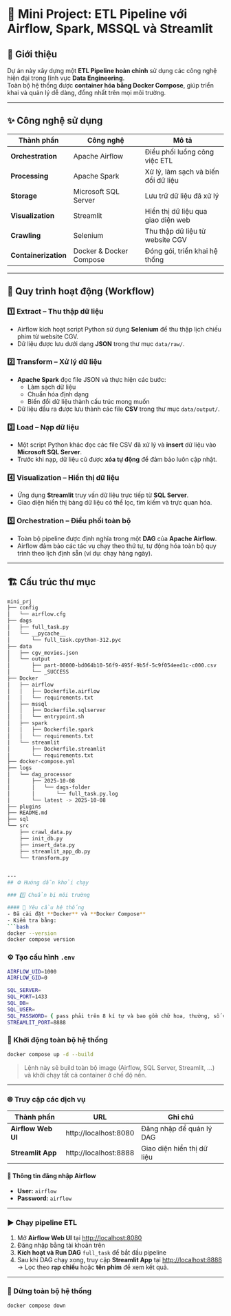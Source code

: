 # 🚀 Mini Project: ETL Pipeline với Airflow, Spark, MSSQL và Streamlit

## 📘 Giới thiệu  
Dự án này xây dựng một **ETL Pipeline hoàn chỉnh** sử dụng các công nghệ hiện đại trong lĩnh vực **Data Engineering**.  
Toàn bộ hệ thống được **container hóa bằng Docker Compose**, giúp triển khai và quản lý dễ dàng, đồng nhất trên mọi môi trường.

---

## ✨ Công nghệ sử dụng  

| Thành phần | Công nghệ | Mô tả |
|-------------|------------|-------|
| **Orchestration** | Apache Airflow | Điều phối luồng công việc ETL |
| **Processing** | Apache Spark | Xử lý, làm sạch và biến đổi dữ liệu |
| **Storage** | Microsoft SQL Server | Lưu trữ dữ liệu đã xử lý |
| **Visualization** | Streamlit | Hiển thị dữ liệu qua giao diện web |
| **Crawling** | Selenium | Thu thập dữ liệu từ website CGV |
| **Containerization** | Docker & Docker Compose | Đóng gói, triển khai hệ thống |

---

## 🧩 Quy trình hoạt động (Workflow)

### 1️⃣ Extract – Thu thập dữ liệu  
- Airflow kích hoạt script Python sử dụng **Selenium** để thu thập lịch chiếu phim từ website CGV.  
- Dữ liệu được lưu dưới dạng **JSON** trong thư mục `data/raw/`.

### 2️⃣ Transform – Xử lý dữ liệu  
- **Apache Spark** đọc file JSON và thực hiện các bước:  
  - Làm sạch dữ liệu  
  - Chuẩn hóa định dạng  
  - Biến đổi dữ liệu thành cấu trúc mong muốn  
- Dữ liệu đầu ra được lưu thành các file **CSV** trong thư mục `data/output/`.

### 3️⃣ Load – Nạp dữ liệu  
- Một script Python khác đọc các file CSV đã xử lý và **insert** dữ liệu vào **Microsoft SQL Server**.  
- Trước khi nạp, dữ liệu cũ được **xóa tự động** để đảm bảo luôn cập nhật.

### 4️⃣ Visualization – Hiển thị dữ liệu  
- Ứng dụng **Streamlit** truy vấn dữ liệu trực tiếp từ **SQL Server**.  
- Giao diện hiển thị bảng dữ liệu có thể lọc, tìm kiếm và trực quan hóa.

### 5️⃣ Orchestration – Điều phối toàn bộ  
- Toàn bộ pipeline được định nghĩa trong một **DAG** của **Apache Airflow**.  
- Airflow đảm bảo các tác vụ chạy theo thứ tự, tự động hóa toàn bộ quy trình theo lịch định sẵn (ví dụ: chạy hàng ngày).

---

## 🏗️ Cấu trúc thư mục  

```bash
mini_prj
├── config
│   └── airflow.cfg
├── dags
│   ├── full_task.py
│   └── __pycache__
│       └── full_task.cpython-312.pyc
├── data
│   ├── cgv_movies.json
│   └── output
│       ├── part-00000-bd064b10-56f9-495f-9b5f-5c9f054eed1c-c000.csv
│       └── _SUCCESS
├── Docker
│   ├── airflow
│   │   ├── Dockerfile.airflow
│   │   └── requirements.txt
│   ├── mssql
│   │   ├── Dockerfile.sqlserver
│   │   └── entrypoint.sh
│   ├── spark
│   │   ├── Dockerfile.spark
│   │   └── requirements.txt
│   └── streamlit
│       ├── Dockerfile.streamlit
│       └── requirements.txt
├── docker-compose.yml
├── logs
│   └── dag_processor
│       ├── 2025-10-08
│       │   └── dags-folder
│       │       └── full_task.py.log
│       └── latest -> 2025-10-08
├── plugins
├── README.md
├── sql
└── src
    ├── crawl_data.py
    ├── init_db.py
    ├── insert_data.py
    ├── streamlit_app_db.py
    └── transform.py


---
## ⚙️ Hướng dẫn khởi chạy

### 1️⃣ Chuẩn bị môi trường  

#### 🔧 Yêu cầu hệ thống
- Đã cài đặt **Docker** và **Docker Compose**  
- Kiểm tra bằng:
```bash
docker --version
docker compose version
```

### ⚙️ Tạo cấu hình `.env`
```bash
AIRFLOW_UID=1000
AIRFLOW_GID=0

SQL_SERVER=
SQL_PORT=1433
SQL_DB=
SQL_USER=
SQL_PASSWORD= { pass phải trên 8 kí tự và bao gồm chữ hoa, thường, số và kí tự đặc biệt}
STREAMLIT_PORT=8888
```

### 🚀 Khởi động toàn bộ hệ thống
```bash
docker compose up -d --build
```
> Lệnh này sẽ build toàn bộ image (Airflow, SQL Server, Streamlit, ...)  
> và khởi chạy tất cả container ở chế độ nền.

---

### 🌐 Truy cập các dịch vụ

| Thành phần | URL | Ghi chú |
|-------------|------|---------|
| **Airflow Web UI** | http://localhost:8080 | Đăng nhập để quản lý DAG |
| **Streamlit App** | http://localhost:8888 | Giao diện hiển thị dữ liệu |

#### 🔑 Thông tin đăng nhập Airflow
- **User:** `airflow`  
- **Password:** `airflow`

---

### ▶️ Chạy pipeline ETL
1. Mở **Airflow Web UI** tại [http://localhost:8080](http://localhost:8080)  
2. Đăng nhập bằng tài khoản trên  
3. **Kích hoạt và Run DAG** `full_task` để bắt đầu pipeline  
4. Sau khi DAG chạy xong, truy cập **Streamlit App** tại [http://localhost:8888](http://localhost:8888)  
   → Lọc theo **rạp chiếu** hoặc **tên phim** để xem kết quả.

---

### 🧹 Dừng toàn bộ hệ thống
```bash
docker compose down
```
